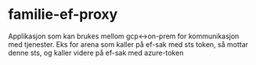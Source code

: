 # familie-ef-proxy
Applikasjon som kan brukes mellom gcp<->on-prem for kommunikasjon med tjenester.
Eks for arena som kaller på ef-sak med sts token, så mottar denne sts, og kaller videre på ef-sak med azure-token
